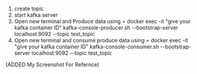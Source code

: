 1. create topic 
2. start kafka server
3. Open new terminal and Produce data using = docker exec -it "give your kafka container ID" kafka-console-producer.sh --bootstrap-server localhost:9092 --topic test_topic
4. Open new terminal and consume produce data using = docker exec -it "give your kafka container ID" kafka-console-consumer.sh --bootstrap-server localhost:9092 --topic test_topic

(ADDED My Screenshot For Refernce)
